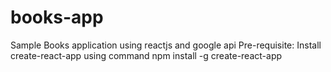 # books-app
Sample Books application using reactjs and google api
Pre-requisite: Install create-react-app using command npm install -g create-react-app
